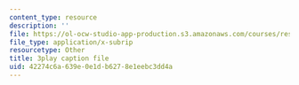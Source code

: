 ```yaml
---
content_type: resource
description: ''
file: https://ol-ocw-studio-app-production.s3.amazonaws.com/courses/res-18-005-highlights-of-calculus-spring-2010/42274c6a639e0e1db6278e1eebc3dd4a_X9t-u87df3o.srt
file_type: application/x-subrip
resourcetype: Other
title: 3play caption file
uid: 42274c6a-639e-0e1d-b627-8e1eebc3dd4a
---
```

